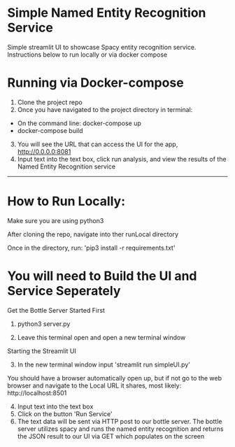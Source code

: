 # Simple Named Entity Recognition Service

Simple streamlit UI to showcase Spacy entity recognition service. Instructions below to run locally or via docker compose

# Running via Docker-compose

1) Clone the project repo
2) Once you have navigated to the project directory in terminal:
  - On the command line: docker-compose up
  - docker-compose build
3) You will see the URL that can access the UI for the app, http://0.0.0.0:8081
4) Input text into the text box, click run analysis, and view the results of the Named Entity Recognition service

----------------------------------------------------------------------------------------------------------

# How to Run Locally: 

Make sure you are using python3

After cloning the repo, navigate into ther runLocal directory

Once in the directory, run: 'pip3 install -r requirements.txt'

# You will need to Build the UI and Service Seperately

Get the Bottle Server Started First
1) python3 server.py

2) Leave this terminal open and open a new terminal window

Starting the Streamlit UI

3) In the new terminal window input 'streamlit run simpleUI.py'

You should have a browser automatically open up, but if not go to the web browser and navigate to the Local URL it shares, most likely: http://localhost:8501

4) Input text into the text box
5) Click on the button 'Run Service'
6) The text data will be sent via HTTP post to our bottle server. The bottle server utilizes spacy and runs the named entity recognition and returns the JSON result to our UI via GET which populates on the screen
